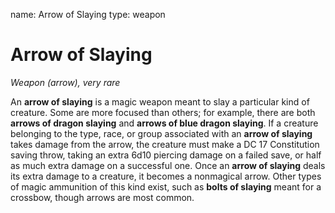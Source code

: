 name: Arrow of Slaying
type: weapon

# Arrow of Slaying
_Weapon (arrow), very rare_

An **arrow of slaying** is a magic weapon meant to slay a particular kind of creature. Some are more focused than others; for example, there are both **arrows of dragon slaying** and **arrows of blue dragon slaying**. If a creature belonging to the type, race, or group associated with an **arrow of slaying** takes damage from the arrow, the creature must make a DC 17 Constitution saving throw, taking an extra 6d10 piercing damage on a failed save, or half as much extra damage on a successful one.
Once an **arrow of slaying** deals its extra damage to a creature, it becomes a nonmagical arrow.
Other types of magic ammunition of this kind exist, such as **bolts of slaying** meant for a crossbow, though arrows are most common.
